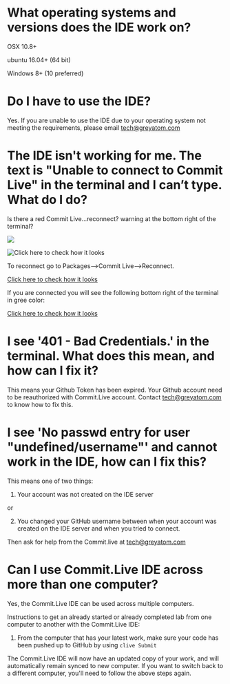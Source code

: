 # What operating systems and versions does the IDE work on?

OSX 10.8+

ubuntu 16.04+ (64 bit)

Windows 8+ (10 preferred)

# Do I have to use the IDE?

Yes. If you are unable to use the IDE due to your operating system not meeting the requirements, please email tech@greyatom.com

# The IDE isn't working for me. The text is "Unable to connect to Commit Live" in the terminal and I can’t type. What do I do?

Is there a red Commit Live...reconnect? warning at the bottom right of the terminal? 

![](https://s3.ap-south-1.amazonaws.com/commit.live.ide/ide-disconnected.png?raw=true)

![Click here to check how it looks](https://s3.ap-south-1.amazonaws.com/commit.live.ide/ide-disconnected.png)

To reconnect go to Packages-->Commit Live-->Reconnect.

[Click here to check how it looks](https://s3.ap-south-1.amazonaws.com/commit.live.ide/ide-reconnect.png)

If you are connected you will see the following bottom right of the terminal in gree color:

[Click here to check how it looks](https://s3.ap-south-1.amazonaws.com/commit.live.ide/ide-connected.png)

# I see '401 - Bad Credentials.' in the terminal. What does this mean, and how can I fix it?

This means your Github Token has been expired. Your Github account need to be reauthorized with Commit.Live account. Contact tech@greyatom.com to know how to fix this.

# I see 'No passwd entry for user "undefined/username"' and cannot work in the IDE, how can I fix this?

This means one of two things:

1. Your account was not created on the IDE server

or

2. You changed your GitHub username between when your account was created on the IDE server and when you tried to connect.

Then ask for help from the Commit.live at tech@greyatom.com

# Can I use Commit.Live IDE across more than one computer? 

Yes, the Commit.Live IDE can be used across multiple computers.

Instructions to get an already started or already completed lab from one computer to another with the Commit.Live IDE:

1. From the computer that has your latest work, make sure your code has been pushed up to GitHub by using `clive Submit`

The Commit.Live IDE will now have an updated copy of your work, and will automatically remain synced to new computer. If you want to switch back to a different computer, you'll need to follow the above steps again.


